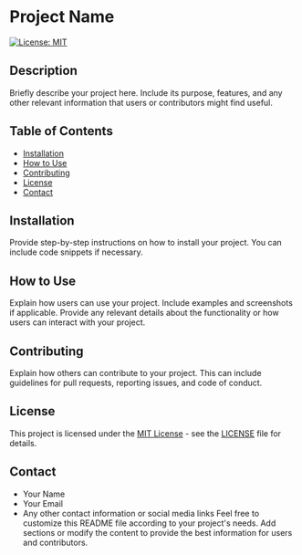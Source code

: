 # Project Name
[![License: MIT](https://img.shields.io/badge/License-MIT-yellow.svg)](https://opensource.org/licenses/MIT)
## Description
Briefly describe your project here. Include its purpose, features, and any other relevant information that users or contributors might find useful.
## Table of Contents
- [Installation](#installation)
- [How to Use](#usage)
- [Contributing](#contributing)
- [License](#license)
- [Contact](#contact)
## Installation
Provide step-by-step instructions on how to install your project. You can include code snippets if necessary.
## How to Use
Explain how users can use your project. Include examples and screenshots if applicable. Provide any relevant details about the functionality or how users can interact with your project.
## Contributing
Explain how others can contribute to your project. This can include guidelines for pull requests, reporting issues, and code of conduct.
## License
This project is licensed under the [MIT License](https://opensource.org/licenses/MIT) - see the [LICENSE](LICENSE) file for details.
## Contact
- Your Name
- Your Email
- Any other contact information or social media links
Feel free to customize this README file according to your project's needs. Add sections or modify the content to provide the best information for users and contributors.
